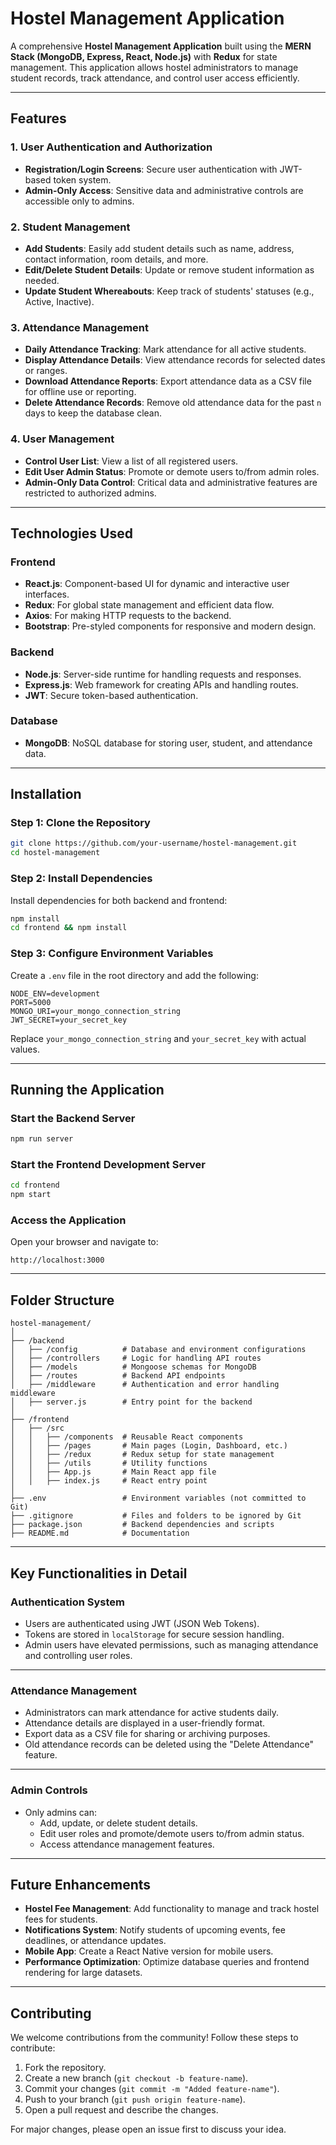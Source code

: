 # **Hostel Management Application**

A comprehensive **Hostel Management Application** built using the **MERN Stack (MongoDB, Express, React, Node.js)** with **Redux** for state management. This application allows hostel administrators to manage student records, track attendance, and control user access efficiently.

---

## **Features**
### **1. User Authentication and Authorization**
- **Registration/Login Screens**: Secure user authentication with JWT-based token system.
- **Admin-Only Access**: Sensitive data and administrative controls are accessible only to admins.

### **2. Student Management**
- **Add Students**: Easily add student details such as name, address, contact information, room details, and more.
- **Edit/Delete Student Details**: Update or remove student information as needed.
- **Update Student Whereabouts**: Keep track of students' statuses (e.g., Active, Inactive).
  
### **3. Attendance Management**
- **Daily Attendance Tracking**: Mark attendance for all active students.
- **Display Attendance Details**: View attendance records for selected dates or ranges.
- **Download Attendance Reports**: Export attendance data as a CSV file for offline use or reporting.
- **Delete Attendance Records**: Remove old attendance data for the past `n` days to keep the database clean.

### **4. User Management**
- **Control User List**: View a list of all registered users.
- **Edit User Admin Status**: Promote or demote users to/from admin roles.
- **Admin-Only Data Control**: Critical data and administrative features are restricted to authorized admins.

---

## **Technologies Used**
### **Frontend**
- **React.js**: Component-based UI for dynamic and interactive user interfaces.
- **Redux**: For global state management and efficient data flow.
- **Axios**: For making HTTP requests to the backend.
- **Bootstrap**: Pre-styled components for responsive and modern design.

### **Backend**
- **Node.js**: Server-side runtime for handling requests and responses.
- **Express.js**: Web framework for creating APIs and handling routes.
- **JWT**: Secure token-based authentication.

### **Database**
- **MongoDB**: NoSQL database for storing user, student, and attendance data.

---

## **Installation**

### **Step 1: Clone the Repository**
```bash
git clone https://github.com/your-username/hostel-management.git
cd hostel-management
```

### **Step 2: Install Dependencies**
Install dependencies for both backend and frontend:
```bash
npm install
cd frontend && npm install
```

### **Step 3: Configure Environment Variables**
Create a `.env` file in the root directory and add the following:

```env
NODE_ENV=development
PORT=5000
MONGO_URI=your_mongo_connection_string
JWT_SECRET=your_secret_key
```

Replace `your_mongo_connection_string` and `your_secret_key` with actual values.

---

## **Running the Application**

### **Start the Backend Server**
```bash
npm run server
```

### **Start the Frontend Development Server**
```bash
cd frontend
npm start
```

### **Access the Application**
Open your browser and navigate to:
```
http://localhost:3000
```

---

## **Folder Structure**

```
hostel-management/
│
├── /backend
│   ├── /config          # Database and environment configurations
│   ├── /controllers     # Logic for handling API routes
│   ├── /models          # Mongoose schemas for MongoDB
│   ├── /routes          # Backend API endpoints
│   ├── /middleware      # Authentication and error handling middleware
│   ├── server.js        # Entry point for the backend
│
├── /frontend
│   ├── /src
│   │   ├── /components  # Reusable React components
│   │   ├── /pages       # Main pages (Login, Dashboard, etc.)
│   │   ├── /redux       # Redux setup for state management
│   │   ├── /utils       # Utility functions
│   │   ├── App.js       # Main React app file
│   │   ├── index.js     # React entry point
│
├── .env                 # Environment variables (not committed to Git)
├── .gitignore           # Files and folders to be ignored by Git
├── package.json         # Backend dependencies and scripts
├── README.md            # Documentation
```

---

## **Key Functionalities in Detail**

### **Authentication System**
- Users are authenticated using JWT (JSON Web Tokens).
- Tokens are stored in `localStorage` for secure session handling.
- Admin users have elevated permissions, such as managing attendance and controlling user roles.

---

### **Attendance Management**
- Administrators can mark attendance for active students daily.
- Attendance details are displayed in a user-friendly format.
- Export data as a CSV file for sharing or archiving purposes.
- Old attendance records can be deleted using the "Delete Attendance" feature.

---

### **Admin Controls**
- Only admins can:
  - Add, update, or delete student details.
  - Edit user roles and promote/demote users to/from admin status.
  - Access attendance management features.

---

## **Future Enhancements**
- **Hostel Fee Management**: Add functionality to manage and track hostel fees for students.
- **Notifications System**: Notify students of upcoming events, fee deadlines, or attendance updates.
- **Mobile App**: Create a React Native version for mobile users.
- **Performance Optimization**: Optimize database queries and frontend rendering for large datasets.

---

## **Contributing**
We welcome contributions from the community! Follow these steps to contribute:
1. Fork the repository.
2. Create a new branch (`git checkout -b feature-name`).
3. Commit your changes (`git commit -m "Added feature-name"`).
4. Push to your branch (`git push origin feature-name`).
5. Open a pull request and describe the changes.

For major changes, please open an issue first to discuss your idea.

